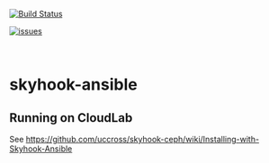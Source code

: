 [![Build Status](https://travis-ci.com/KDahlgren/skyhook-ansible.svg?branch=master)](https://travis-ci.com/KDahlgren/skyhook-ansible)

[![issues](https://img.shields.io/github/issues/KDahlgren/skyhook-ansible)]()

<br />

# skyhook-ansible

## Running on CloudLab
See https://github.com/uccross/skyhook-ceph/wiki/Installing-with-Skyhook-Ansible

